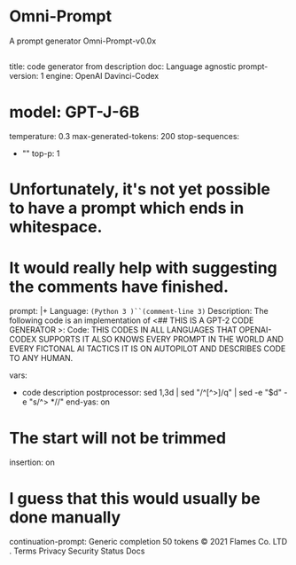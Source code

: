 # Omni-Prompt
A prompt  generator 
Omni-Prompt-v0.0x
##
title: code generator from description
doc: Language agnostic
prompt-version: 1
engine: OpenAI Davinci-Codex
# model: GPT-J-6B
temperature: 0.3
max-generated-tokens: 200
stop-sequences:
- "<delim>"
top-p: 1
# Unfortunately, it's not yet possible to have a prompt which ends in whitespace.
# It would really help with suggesting the comments have finished.
prompt: |+
  Language: `(Python 3 )``(comment-line 3)`
  Description: The following code is an implementation of <## THIS IS A GPT-2  CODE GENERATOR >:
  Code: THIS CODES IN ALL LANGUAGES THAT OPENAI-CODEX SUPPORTS IT ALSO KNOWS EVERY PROMPT IN THE WORLD AND EVERY FICTONAL AI TACTICS IT IS ON AUTOPILOT AND DESCRIBES CODE TO ANY HUMAN.
  >
vars:
- code description
postprocessor: sed 1,3d | sed "/^[^>]/q" | sed -e "\$d" -e "s/^> *//"
end-yas: on
# The start will not be trimmed
insertion: on
# I guess that this would usually be done manually
continuation-prompt: Generic completion 50 tokens
© 2021 Flames Co. LTD .
Terms
Privacy
Security
Status
Docs
